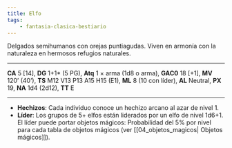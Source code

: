 ```yaml
---
title: Elfo
tags:
    - fantasia-clasica-bestiario
---
```

Delgados semihumanos con orejas puntiagudas. Viven en armonía con la naturaleza en hermosos refugios naturales.
___
**CA** 5 [14], **DG** 1+1\* (5 PG), **Atq** 1 × arma (1d8 o arma), **GAC0** 18 [+1], **MV** 120’ (40’), **TS** M12 V13 P13 A15 H15 (E1), **ML** 8 (10 con líder), **AL** Neutral, **PX** 19, **NA** 1d4 (2d12), **TT** E
___
- **Hechizos**: Cada individuo conoce un hechizo arcano al azar de nivel 1.
- **Líder**: Los grupos de 5+ elfos están liderados por un elfo de nivel 1d6+1. El líder puede portar objetos mágicos: Probabilidad del 5% por nivel para cada tabla de objetos mágicos (ver [[04_objetos_magicos| Objetos mágicos]]).
